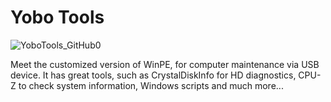 ﻿# Yobo Tools

![YoboTools_GitHub0](https://github.com/user-attachments/assets/fcda2b16-3d07-4d11-bf2b-c548f0929d9a)

Meet the customized version of WinPE, for computer maintenance via USB device. It has great tools, such as CrystalDiskInfo for HD diagnostics, CPU-Z to check system information, Windows scripts and much more...
